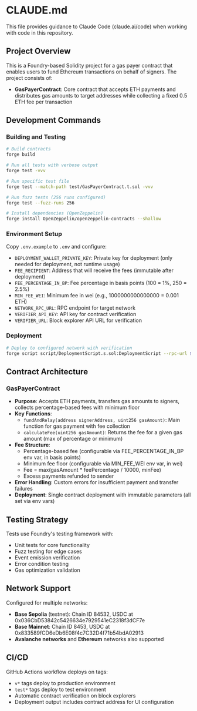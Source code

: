 # CLAUDE.md

This file provides guidance to Claude Code (claude.ai/code) when working with code in this repository.

## Project Overview

This is a Foundry-based Solidity project for a gas payer contract that enables users to fund Ethereum transactions on behalf of signers. The project consists of:

- **GasPayerContract**: Core contract that accepts ETH payments and distributes gas amounts to target addresses while collecting a fixed 0.5 ETH fee per transaction

## Development Commands

### Building and Testing
```bash
# Build contracts
forge build

# Run all tests with verbose output
forge test -vvv

# Run specific test file
forge test --match-path test/GasPayerContract.t.sol -vvv

# Run fuzz tests (256 runs configured)
forge test --fuzz-runs 256

# Install dependencies (OpenZeppelin)
forge install OpenZeppelin/openzeppelin-contracts --shallow
```

### Environment Setup
Copy `.env.example` to `.env` and configure:
- `DEPLOYMENT_WALLET_PRIVATE_KEY`: Private key for deployment (only needed for deployment, not runtime usage)
- `FEE_RECIPIENT`: Address that will receive the fees (immutable after deployment)
- `FEE_PERCENTAGE_IN_BP`: Fee percentage in basis points (100 = 1%, 250 = 2.5%)
- `MIN_FEE_WEI`: Minimum fee in wei (e.g., 1000000000000000 = 0.001 ETH)
- `NETWORK_RPC_URL`: RPC endpoint for target network
- `VERIFIER_API_KEY`: API key for contract verification
- `VERIFIER_URL`: Block explorer API URL for verification

### Deployment
```bash
# Deploy to configured network with verification
forge script script/DeploymentScript.s.sol:DeploymentScript --rpc-url $NETWORK_RPC_URL --broadcast --verify --verifier blockscout --verifier-url $VERIFIER_URL -vvvv
```

## Contract Architecture

### GasPayerContract
- **Purpose**: Accepts ETH payments, transfers gas amounts to signers, collects percentage-based fees with minimum floor
- **Key Functions**:
  - `fundAndRelay(address signerAddress, uint256 gasAmount)`: Main function for gas payment with fee collection
  - `calculateFee(uint256 gasAmount)`: Returns the fee for a given gas amount (max of percentage or minimum)
- **Fee Structure**: 
  - Percentage-based fee (configurable via FEE_PERCENTAGE_IN_BP env var, in basis points)
  - Minimum fee floor (configurable via MIN_FEE_WEI env var, in wei)
  - Fee = max(gasAmount * feePercentage / 10000, minFee)
  - Excess payments refunded to sender
- **Error Handling**: Custom errors for insufficient payment and transfer failures
- **Deployment**: Single contract deployment with immutable parameters (all set via env vars)

## Testing Strategy

Tests use Foundry's testing framework with:
- Unit tests for core functionality
- Fuzz testing for edge cases
- Event emission verification
- Error condition testing
- Gas optimization validation

## Network Support

Configured for multiple networks:
- **Base Sepolia** (testnet): Chain ID 84532, USDC at 0x036CbD53842c5426634e7929541eC2318f3dCF7e
- **Base Mainnet**: Chain ID 8453, USDC at 0x833589fCD6eDb6E08f4c7C32D4f71b54bdA02913
- **Avalanche networks** and **Ethereum** networks also supported

## CI/CD

GitHub Actions workflow deploys on tags:
- `v*` tags deploy to production environment
- `test*` tags deploy to test environment
- Automatic contract verification on block explorers
- Deployment output includes contract address for UI configuration
